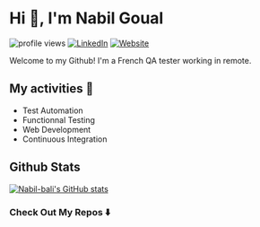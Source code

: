 # Hi 👋, I'm Nabil Goual

![profile views](https://visitor-badge.glitch.me/badge?page_id=Nabil-bali.nabil-bali&right_color=blue)
[![LinkedIn](https://img.shields.io/badge/LinkedIn-Nabil%20Goual-informational?style=flat&color=informational&logo=linkedin&logoColor=white)](https://www.linkedin.com/in/nabil-goual-developpeur/)
[![Website](https://img.shields.io/badge/Website-Nabil.bali-informational?style=flat&color=success&logo=vercel&logoColor=white)](https://nabil-bali.github.io/nabil-bali/)

Welcome to my Github! I'm a French QA tester working in remote.

## My activities 🎯

- Test Automation
- Functionnal Testing
- Web Development
- Continuous Integration

## Github Stats

[![Nabil-bali's GitHub stats](https://github-readme-stats.vercel.app/api?username=Nabil-bali)](https://github.com/Nabil-bali/github-readme-stats)

### Check Out My Repos ⬇️
